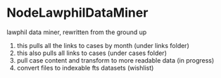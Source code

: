NodeLawphilDataMiner
====================

lawphil data miner, rewritten from the ground up

1. this pulls all the links to cases by month (under links folder)
2. this also pulls all links to cases (under cases folder)
3. pull case content and transform to more readable data (in progress)
4. convert files to indexable fts datasets (wishlist)
